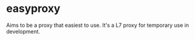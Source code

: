 # easyproxy

Aims to be a proxy that easiest to use.
It's a L7 proxy for temporary use in development.